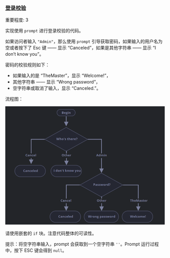 ### [登录校验](https://zh.javascript.info/logical-operators#deng-lu-xiao-yan)

重要程度: 3

实现使用 `prompt` 进行登录校验的代码。

如果访问者输入 `"Admin"`，那么使用 `prompt` 引导获取密码，如果输入的用户名为空或者按下了 Esc 键 —— 显示 “Canceled”，如果是其他字符串 —— 显示 “I don’t know you”。

密码的校验规则如下：

- 如果输入的是 “TheMaster”，显示 “Welcome!”，
- 其他字符串 —— 显示 “Wrong password”，
- 空字符串或取消了输入，显示 “Canceled.”。

流程图：

![image-20221211145743532](README.assets/image-20221211145743532.png)

请使用嵌套的 `if` 块。注意代码整体的可读性。

提示：将空字符串输入，prompt 会获取到一个空字符串 `''`。Prompt 运行过程中，按下 ESC 键会得到 `null`。
